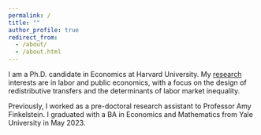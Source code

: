 ```yaml
---
permalink: /
title: ""
author_profile: true
redirect_from: 
  - /about/
  - /about.html
---
```


I am a Ph.D. candidate in Economics at Harvard University. My [research](https://rosakleinman.github.io/research/) interests are in labor and public economics, with a focus on the design of redistributive transfers and the determinants of labor market inequality. 

Previously, I worked as a pre-doctoral research assistant to Professor Amy Finkelstein. I graduated with a BA in Economics and Mathematics from Yale University in May 2023.

